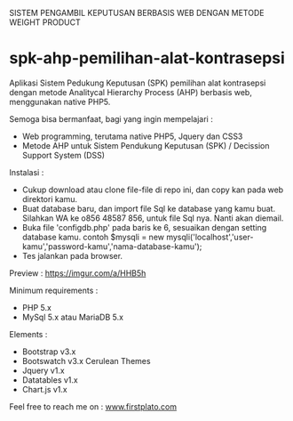 SISTEM PENGAMBIL KEPUTUSAN BERBASIS WEB DENGAN METODE WEIGHT PRODUCT

# spk-ahp-pemilihan-alat-kontrasepsi

Aplikasi Sistem Pedukung Keputusan (SPK) pemilihan alat kontrasepsi dengan metode Analitycal Hierarchy Process (AHP) berbasis web, menggunakan native PHP5.

Semoga bisa bermanfaat, bagi yang ingin mempelajari :
- Web programming, terutama native PHP5, Jquery dan CSS3
- Metode AHP untuk Sistem Pendukung Keputusan (SPK) / Decission Support System (DSS)

Instalasi :
- Cukup download atau clone file-file di repo ini, dan copy kan pada web direktori kamu.
- Buat database baru, dan import file Sql ke database yang kamu buat. 
  Silahkan WA ke o856 48587 856, untuk file Sql nya. Nanti akan diemail. 
- Buka file 'configdb.php' pada baris ke 6, sesuaikan dengan setting database kamu.
  contoh $mysqli = new mysqli('localhost','user-kamu','password-kamu','nama-database-kamu');
- Tes jalankan pada browser.

Preview :
https://imgur.com/a/HHB5h

Minimum requirements :
- PHP 5.x
- MySql 5.x atau MariaDB 5.x

Elements :
- Bootstrap v3.x
- Bootswatch v3.x Cerulean Themes
- Jquery v1.x
- Datatables v1.x
- Chart.js v1.x

Feel free to reach me on : 
www.firstplato.com
